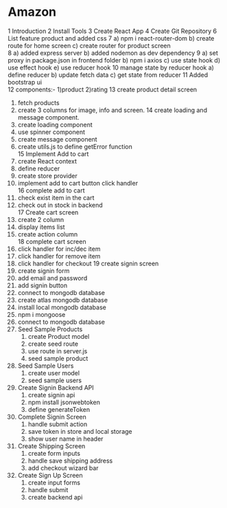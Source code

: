 # Amazon
1 Introduction
2 Install Tools
3 Create React App
4 Create Git Repository
6 List feature product and added css
7 a) npm i react-router-dom
  b) create route for home screen
  c) create router for product screen  
8 a) added express server
  b) added nodemon as dev dependency
9 a) set proxy in package.json in frontend folder
  b) npm i axios
  c) use state hook
  d) use effect hook
  e) use reducer hook
10 manage state by reducer hook
  a) define reducer
  b) update fetch data
  c) get state from reducer 
11 Added bootstrap ui  
12 components:- 1)product 2)rating
13 create product detail screen
  1. fetch products
  2. create 3 columns for image, info and screen.
14 create loading and message component.
  1. create loading component
  2. use spinner component
  3. create message component 
  4. create utils.js to define getError function  
15 Implement Add to cart
  1. create React context
  2. define reducer
  3. create store provider
  4. implement add to cart button click handler  
16 complete add to cart
  1. check exist item in the cart
  2. check out in stock in backend  
17 Create cart screen
  1. create 2 column
  2. display items list
  3. create action column  
18 complete cart screen
  1. click handler for inc/dec item
  2. click handler for remove item
  3. click handler for checkout
19  create signin screen
  1. create signin form
  2. add email and password
  3. add signin button  
20. connect to mongodb database
  1. create atlas mongodb database
  2. install local mongodb database
  3. npm i mongoose
  4. connect to mongodb database
21. Seed Sample Products
    1. create Product model
    2. create seed route
    3. use route in server.js
    4. seed sample product   
22. Seed Sample Users
    1. create user model
    2. seed sample users   
23. Create Signin Backend API
    1. create signin api
    2. npm install jsonwebtoken
    3. define generateToken      
24. Complete Signin Screen
    1. handle submit action
    2. save token in store and local storage
    3. show user name in header   
25. Create Shipping Screen
    1. create form inputs
    2. handle save shipping address
    3. add checkout wizard bar    
26. Create Sign Up Screen
    1. create input forms
    2. handle submit
    3. create backend api     
